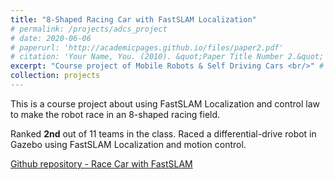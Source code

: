 ```yaml
---
title: "8-Shaped Racing Car with FastSLAM Localization"
# permalink: /projects/adcs_project
# date: 2020-06-06
# paperurl: 'http://academicpages.github.io/files/paper2.pdf'
# citation: 'Your Name, You. (2010). &quot;Paper Title Number 2.&quot; <i>Journal 1</i>. 1(2).'
excerpt: "Course project of Mobile Robots & Self Driving Cars <br/>" # <img src='/images/ADCS_project.PNG'>"
collection: projects
---
```

<!-- Todo: revise the image. -->
This is a course project about using FastSLAM Localization and control law to make the robot
race in an 8-shaped racing field.

Ranked **2nd** out of 11 teams in the class.
Raced a differential-drive robot in Gazebo using FastSLAM Localization and motion control.

[Github repository - Race Car with FastSLAM](https://github.com/GoroYeh56/lab_final/tree/feature_faster)

<!-- Recommended citation: Your Name, You. (2010). "Paper Title Number 2." <i>Journal 1</i>. 1(2). -->